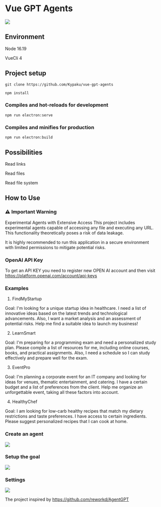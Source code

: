 # Vue GPT Agents

![](https://i.ibb.co/JjBLtvj/GPTAgents.png)

## Environment

Node 16.19


VueCli 4

## Project setup

```
git clone https://github.com/Kypaku/vue-gpt-agents
```

```
npm install
```

### Compiles and hot-reloads for development
```
npm run electron:serve
```

### Compiles and minifies for production
```
npm run electron:build
```
 
## Possibilities
Read links

Read files

Read file system

## How to Use

### :warning: Important Warning
Experimental Agents with Extensive Access
This project includes experimental agents capable of accessing any file and executing any URL. This functionality theoretically poses a risk of data leakage.

It is highly recommended to run this application in a secure environment with limited permissions to mitigate potential risks.

### OpenAI API Key
To get an API KEY you need to register new OPEN AI account and then visit https://platform.openai.com/account/api-keys

### Examples

1) FindMyStartup

Goal: I'm looking for a unique startup idea in healthcare. I need a list of innovative ideas based on the latest trends and technological advancements. Also, I want a market analysis and an assessment of potential risks. Help me find a suitable idea to launch my business!

2) LearnSmart
 
Goal: I'm preparing for a programming exam and need a personalized study plan. Please compile a list of resources for me, including online courses, books, and practical assignments. Also, I need a schedule so I can study effectively and prepare well for the exam.

3) EventPro
 
Goal: I'm planning a corporate event for an IT company and looking for ideas for venues, thematic entertainment, and catering. I have a certain budget and a list of preferences from the client. Help me organize an unforgettable event, taking all these factors into account.

4) HealthyChef
 
Goal: I am looking for low-carb healthy recipes that match my dietary restrictions and taste preferences. I have access to certain ingredients. Please suggest personalized recipes that I can cook at home.

### Create an agent
![](https://i.ibb.co/Vx4HDHW/image-2024-01-23-22-24-54.png)
### Setup the goal
![](https://i.ibb.co/8bmR1Gc/image-2024-01-23-22-25-11.png)
### Settings
![](https://i.ibb.co/cwK68Q9/image.png)

The project inspired by https://github.com/reworkd/AgentGPT
